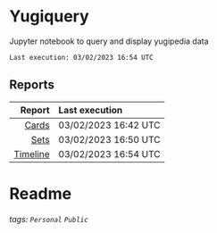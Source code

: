 # Yugiquery
Jupyter notebook to query and display yugipedia data

    Last execution: 03/02/2023 16:54 UTC

## Reports

|                    Report | Last execution       |
| -------------------------:|:-------------------- |
|       [Cards](Cards.html) | 03/02/2023 16:42 UTC |
|         [Sets](Sets.html) | 03/02/2023 16:50 UTC |
| [Timeline](Timeline.html) | 03/02/2023 16:54 UTC |


# Readme

###### tags: `Personal` `Public`
